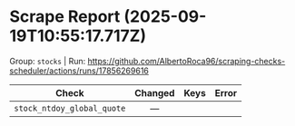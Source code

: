 # Scrape Report (2025-09-19T10:55:17.717Z)

Group: `stocks`  |  Run: https://github.com/AlbertoRoca96/scraping-checks-scheduler/actions/runs/17856269616

| Check | Changed | Keys | Error |
|---|:---:|:--|:--|
| `stock_ntdoy_global_quote` | — |  |  |
